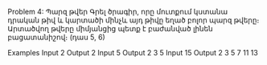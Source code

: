 Problem 4: Պարզ թվեր
Գրել ծրագիր, որը մուտքում կստանա դրական թիվ և կարտածի մինչև այդ թիվը եղած բոլոր պարզ թվերը։ Արտածվող թվերը միմյանցից պետք է բաժանված լինեն բացատանիշով։ (դաս 5, 6)

Examples
Input
2
Output
2
Input
5
Output
2 3 5
Input
15
Output
2 3 5 7 11 13
